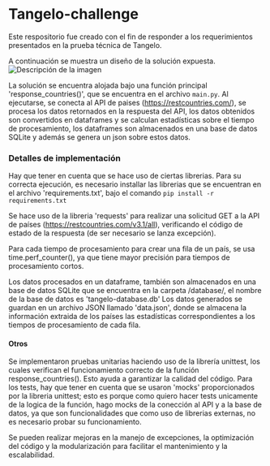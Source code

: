 # Tangelo-challenge
Este respositorio fue creado con el fin de responder a los requerimientos presentados en la prueba técnica de Tangelo.

A continuación se muestra un diseño de la solución expuesta.
![Descripción de la imagen](/design/diseño_solucion.png)

La solución se encuentra alojada bajo una función principal 'response_countries()', que se encuentra en el archivo `main.py`. Al ejecutarse, se conecta al API de paises (https://restcountries.com/), se procesa los datos retornados en la respuesta del API, los datos obtenidos son convertidos en dataframes y se calculan estadísticas sobre el tiempo de procesamiento, los dataframes son almacenados en una base de datos SQLite y además se genera un json sobre estos datos.

### Detalles de implementación
Hay que tener en cuenta que se hace uso de ciertas librerias. Para su correcta ejecución, es necesario installar las librerias que se encuentran en el archivo 'requirements.txt', bajo el comando `pip install -r requirements.txt`

Se hace uso de la libreria 'requests' para realizar una solicitud GET a la API de países (https://restcountries.com/v3.1/all), verificando el código de estado de la respuesta (de ser necesario se lanza excepción).

Para cada tiempo de procesamiento para crear una fila de un país, se usa time.perf_counter(), ya que tiene mayor precisión para tiempos de procesamiento cortos.

Los datos procesados en un dataframe, también son almacenados en una base de datos SQLite que se encuentra en la carpeta /database/, el nombre de la base de datos es 'tangelo-database.db'
Los datos generados se guardan en un archivo JSON llamado 'data.json', donde se almacena la información extraida de los países  las estadísticas correspondientes a los tiempos de procesamiento de cada fila.

#### Otros

Se implementaron pruebas unitarias haciendo uso de la librería unittest, los cuales verifican el funcionamiento correcto de la función response_countries(). Esto ayuda a garantizar la calidad del código. Para los tests, hay que tener en cuenta que se usaron 'mocks' proporcionados por la libreria unittest; esto es porque como quiero hacer tests unicamente de la logica de la función, hago mocks de la conección al API y a la base de datos, ya que son funcionalidades que como uso de librerias externas, no es necesario probar su funcionamiento.


Se pueden realizar mejoras en la manejo de excepciones, la optimización del código y la modularización para facilitar el mantenimiento y la escalabilidad.
